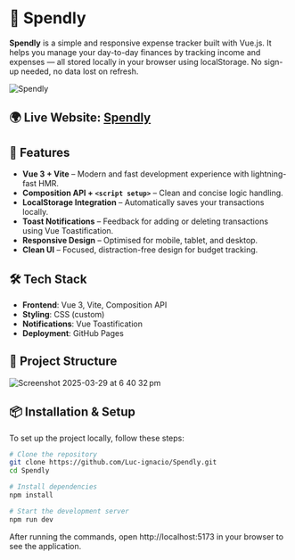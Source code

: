 # 💸 Spendly

**Spendly** is a simple and responsive expense tracker built with Vue.js. It helps you manage your day-to-day finances by tracking income and expenses — all stored locally in your browser using localStorage. No sign-up needed, no data lost on refresh.

![Spendly](https://github.com/user-attachments/assets/a076a6eb-e6ee-4c39-8a57-4779ecc7348d)


## 🌍 **Live Website:** [Spendly](https://luc-ignacio.github.io/Spendly/)


## 🚀 Features

- **Vue 3 + Vite** – Modern and fast development experience with lightning-fast HMR.
- **Composition API + `<script setup>`** – Clean and concise logic handling.
- **LocalStorage Integration** – Automatically saves your transactions locally.
- **Toast Notifications** – Feedback for adding or deleting transactions using Vue Toastification.
- **Responsive Design** – Optimised for mobile, tablet, and desktop.
- **Clean UI** – Focused, distraction-free design for budget tracking.


## 🛠️ Tech Stack

- **Frontend**: Vue 3, Vite, Composition API
- **Styling**: CSS (custom)
- **Notifications**: Vue Toastification
- **Deployment**: GitHub Pages


## 📂 Project Structure

![Screenshot 2025-03-29 at 6 40 32 pm](https://github.com/user-attachments/assets/c4f73f8c-9f86-4858-b0e6-dd55b550407d)


## 📦 Installation & Setup

To set up the project locally, follow these steps:

```sh
# Clone the repository
git clone https://github.com/Luc-ignacio/Spendly.git
cd Spendly

# Install dependencies
npm install

# Start the development server
npm run dev
```
After running the commands, open http://localhost:5173 in your browser to see the application.
